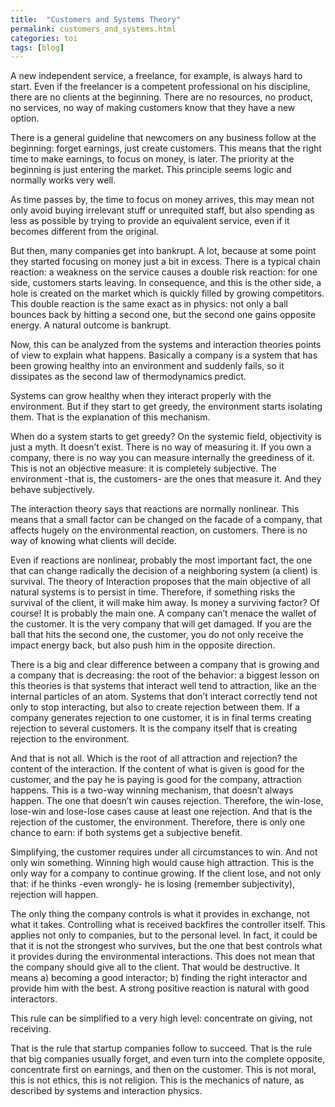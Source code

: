 ```yaml
---
title:  "Customers and Systems Theory"
permalink: customers_and_systems.html
categories: toi
tags: [blog]
---
```

A new independent service, a freelance, for example, is always hard to start. Even if the freelancer is a competent professional on his discipline, there are no clients at the beginning. There are no resources, no product, no services, no way of making customers know that they have a new option.

There is a general guideline that newcomers on any business follow at the beginning: forget earnings, just create customers. This means that the right time to make earnings, to focus on money, is later. The priority at the beginning is just entering the market. This principle seems logic and normally works very well.

As time passes by, the time to focus on money arrives, this may mean not only avoid buying irrelevant stuff or unrequited staff, but also spending as less as possible by trying to provide an equivalent service, even if it becomes different from the original.

But then, many companies get into bankrupt. A lot, because at some point they started focusing on money just a bit in excess. There is a typical chain reaction: a weakness on the service causes a double risk reaction: for one side, customers starts leaving. In consequence, and this is the other side, a hole is created on the market which is quickly filled by growing competitors. This double reaction is the same exact as in physics: not only a ball bounces back by hitting a second one, but the second one gains opposite energy. A natural outcome is bankrupt.

Now, this can be analyzed from the systems and interaction theories points of view to explain what happens. Basically a company is a system that has been growing healthy into an environment and suddenly fails, so it dissipates as the second law of thermodynamics predict.

Systems can grow healthy when they interact properly with the environment. But if they start to get greedy, the environment starts isolating them. That is the explanation of this mechanism.

When do a system starts to get greedy? On the systemic field, objectivity is just a myth. It doesn’t exist. There is no way of measuring it. If you own a company, there is no way you can measure internally the greediness of it. This is not an objective measure: it is completely subjective. The environment -that is, the customers- are the ones that measure it. And they behave subjectively.

The interaction theory says that reactions are normally nonlinear. This means that a small factor can be changed on the facade of a company, that affects hugely on the environmental reaction, on customers. There is no way of knowing what clients will decide.

Even if reactions are nonlinear, probably the most important fact, the one that can change radically the decision of a neighboring system (a client) is survival. The theory of Interaction proposes that the main objective of all natural systems is to persist in time. Therefore, if something risks the survival of the client, it will make him away. Is money a surviving factor? Of course! It is probably the main one. A company can’t menace the wallet of the customer. It is the very company that will get damaged. If you are the ball that hits the second one, the customer, you do not only receive the impact energy back, but also push him in the opposite direction.

There is a big and clear difference between a company that is growing and a company that is decreasing: the root of the behavior: a biggest lesson on this theories is that systems that interact well tend to attraction, like an the internal particles of an atom. Systems that don’t interact correctly tend not only to stop interacting, but also to create rejection between them. If a company generates rejection to one customer, it is in final terms creating rejection to several customers. It is the company itself that is creating rejection to the environment.

And that is not all. Which is the root of all attraction and rejection? the content of the interaction. If the content of what is given is good for the customer, and the pay he is paying is good for the company, attraction happens. This is a two-way winning mechanism, that doesn’t always happen. The one that doesn’t win causes rejection. Therefore, the win-lose, lose-win and lose-lose cases cause at least one rejection. And that is the rejection of the customer, the environment. Therefore, there is only one chance to earn: if both systems get a subjective benefit.

Simplifying, the customer requires under all circumstances to win. And not only win something. Winning high would cause high attraction. This is the only way for a company to continue growing. If the client lose, and not only that: if he thinks -even wrongly- he is losing (remember subjectivity), rejection will happen.

The only thing the company controls is what it provides in exchange, not what it takes. Controlling what is received backfires the controller itself. This applies not only to companies, but to the personal level. In fact, it could be that it is not the strongest who survives, but the one that best controls what it provides during the environmental interactions. This does not mean that the company should give all to the client. That would be destructive. It means a) becoming a good interactor; b) finding the right interactor and provide him with the best. A strong positive reaction is natural with good interactors.

This rule can be simplified to a very high level: concentrate on giving, not receiving.

That is the rule that startup companies follow to succeed. That is the rule that big companies usually forget, and even turn into the complete opposite, concentrate first on earnings, and then on the customer. This is not moral, this is not ethics, this is not religion. This is the mechanics of nature, as described by systems and interaction physics. 